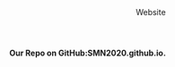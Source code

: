 <html>
  <header> Website</header>
  <body>
        <p><b>Our Repo on GitHub:SMN2020.github.io.</b></p>
      </body>
   </html>
  
